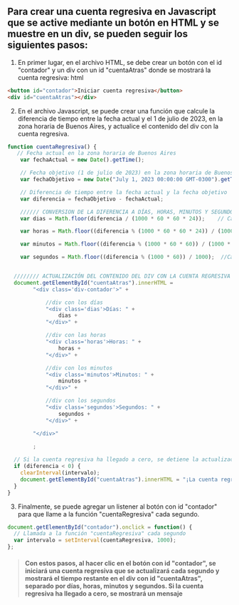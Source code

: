 ## Para crear una cuenta regresiva en Javascript que se active mediante un botón en HTML y se muestre en un div, se pueden seguir los siguientes pasos:

1. En primer lugar, en el archivo HTML, se debe crear un botón con el id "contador" y un div con un id "cuentaAtras" donde se mostrará la cuenta regresiva:
html
```html
<button id="contador">Iniciar cuenta regresiva</button>
<div id="cuentaAtras"></div>
```
2. En el archivo Javascript, se puede crear una función que calcule la diferencia de tiempo entre la fecha actual y el 1 de julio de 2023, en la zona horaria de Buenos Aires, y actualice el contenido del div con la cuenta regresiva.



```javascript
function cuentaRegresiva() {
   // Fecha actual en la zona horaria de Buenos Aires
    var fechaActual = new Date().getTime();

    // Fecha objetivo (1 de julio de 2023) en la zona horaria de Buenos Aires
    var fechaObjetivo = new Date("July 1, 2023 00:00:00 GMT-0300").getTime(); 

    // Diferencia de tiempo entre la fecha actual y la fecha objetivo
    var diferencia = fechaObjetivo - fechaActual;

    ////// CONVERSION DE LA DIFERENCIA A DÍAS, HORAS, MINUTOS Y SEGUNDOS///////
    var dias = Math.floor(diferencia / (1000 * 60 * 60 * 24));    // Calcula la diferencia en días

    var horas = Math.floor((diferencia % (1000 * 60 * 60 * 24)) / (1000 * 60 * 60)); // Calcula la diferencia en horas

    var minutos = Math.floor((diferencia % (1000 * 60 * 60)) / (1000 * 60));  // Calcula la diferencia en minutos

    var segundos = Math.floor((diferencia % (1000 * 60)) / 1000);  //Calcula la diferencia en segundos


  //////// ACTUALIZACIÓN DEL CONTENIDO DEL DIV CON LA CUENTA REGRESIVA ///////
  document.getElementById("cuentaAtras").innerHTML =
        "<div class='div-contador'>" +

            //div con los días
            "<div class='dias'>Días: " +
                dias +
            "</div>" +

            //div con las horas
            "<div class='horas'>Horas: " +
                horas +
            "</div>" +

            //div con los minutos
            "<div class='minutos'>Minutos: " +
                minutos +
            "</div>" +

            //div con los segundos
            "<div class='segundos'>Segundos: " +
                segundos +
            "</div>" +

        "</div>"
        
        ;

  // Si la cuenta regresiva ha llegado a cero, se detiene la actualización
  if (diferencia < 0) {
    clearInterval(intervalo);
    document.getElementById("cuentaAtras").innerHTML = "¡La cuenta regresiva ha terminado!";
  }
}

```

3. Finalmente, se puede agregar un listener al botón con id "contador" para que llame a la función "cuentaRegresiva" cada segundo.

```javascript
document.getElementById("contador").onclick = function() {
  // Llamada a la función "cuentaRegresiva" cada segundo
  var intervalo = setInterval(cuentaRegresiva, 1000);
};
```
> #### Con estos pasos, al hacer clic en el botón con id "contador", se iniciará una cuenta regresiva que se actualizará cada segundo y mostrará el tiempo restante en el div con id "cuentaAtras", separado por días, horas, minutos y segundos. Si la cuenta regresiva ha llegado a cero, se mostrará un mensaje
